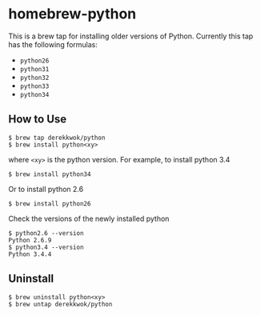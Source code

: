 homebrew-python
===============

This is a brew tap for installing older versions of Python. Currently this tap has the following formulas:

* `python26`
* `python31`
* `python32`
* `python33`
* `python34`

How to Use
----------

    $ brew tap derekkwok/python
    $ brew install python<xy>

where `<xy>` is the python version. For example, to install python 3.4

    $ brew install python34

Or to install python 2.6

    $ brew install python26

Check the versions of the newly installed python

    $ python2.6 --version
    Python 2.6.9
    $ python3.4 --version
    Python 3.4.4

Uninstall
---------

	$ brew uninstall python<xy>
	$ brew untap derekkwok/python
